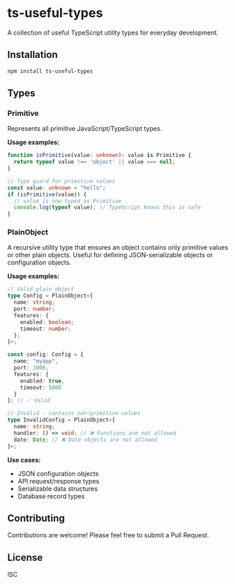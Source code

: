 # ts-useful-types

A collection of useful TypeScript utility types for everyday development.

## Installation

```bash
npm install ts-useful-types
```

## Types

### Primitive

Represents all primitive JavaScript/TypeScript types.

**Usage examples:**

```typescript
function isPrimitive(value: unknown): value is Primitive {
  return typeof value !== 'object' || value === null;
}

// Type guard for primitive values
const value: unknown = "hello";
if (isPrimitive(value)) {
  // value is now typed as Primitive
  console.log(typeof value); // TypeScript knows this is safe
}
```

### PlainObject<T>

A recursive utility type that ensures an object contains only primitive values or other plain objects. Useful for defining JSON-serializable objects or configuration objects.

**Usage examples:**

```typescript
// Valid plain object
type Config = PlainObject<{
  name: string;
  port: number;
  features: {
    enabled: boolean;
    timeout: number;
  };
}>;

const config: Config = {
  name: "myapp",
  port: 3000,
  features: {
    enabled: true,
    timeout: 5000
  }
}; // ✅ Valid

// Invalid - contains non-primitive values
type InvalidConfig = PlainObject<{
  name: string;
  handler: () => void; // ❌ Functions are not allowed
  date: Date; // ❌ Date objects are not allowed
}>;
```

**Use cases:**
- JSON configuration objects
- API request/response types
- Serializable data structures
- Database record types

## Contributing

Contributions are welcome! Please feel free to submit a Pull Request.

## License

ISC
